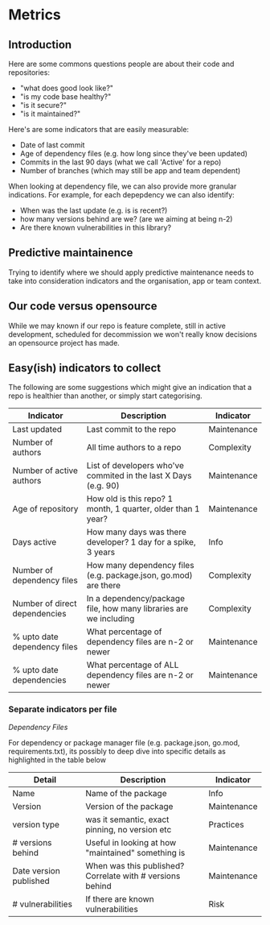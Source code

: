 # Metrics

## Introduction

Here are some commons questions people are about their code and repositories:
- "what does good look like?"
- "is my code base healthy?"
- "is it secure?"
- "is it maintained?"

Here's are some indicators that are easily measurable:
- Date of last commit
- Age of dependency files (e.g. how long since they've been updated)
- Commits in the last 90 days (what we call 'Active' for a repo)
- Number of branches (which may still be app and team dependent)

When looking at dependency file, we can also provide more granular indications.
For example, for each depepdency we can also identify:
- When was the last update (e.g. is is recent?)
- how many versions behind are we? (are we aiming at being n-2)
- Are there known vulnerabilities in this library?

## Predictive maintainence

Trying to identify where we should apply predictive maintenance needs to take into consideration indicators and the organisation, app or team context.

## Our code versus opensource

While we may known if our repo is feature complete, still in active development, scheduled for decommission we won't really know decisions an opensource project has made.

## Easy(ish) indicators to collect

The following are some suggestions which might give an indication that a repo is healthier than another, 
or simply start categorising. 

| Indicator                     | Description                                                       | Indicator   |
| -----------------             | ----                                                              | -----       |
| Last updated                  | Last commit to the repo                                           | Maintenance |
| Number of authors             | All time authors to a repo                                        | Complexity  |
| Number of active authors      | List of developers who've commited in the last X Days (e.g. 90)   | Maintenance |
| Age of repository             | How old is this repo? 1 month, 1 quarter, older than 1 year?      | Maintenance |
| Days active                   | How many days was there developer? 1 day for a spike, 3 years     | Info        |
| Number of dependency files    | How many dependency files (e.g. package.json, go.mod) are there   | Complexity  |
| Number of direct dependencies | In a dependency/package file, how many libraries are we including | Complexity  |
| % upto date dependency files  | What percentage of dependency files are n-2 or newer              | Maintenance |
| % upto date dependencies      | What percentage of ALL dependency files are n-2 or newer          | Maintenance |


### Separate indicators per file

*Dependency Files*

For dependency or package manager file (e.g. package.json, go.mod, requirements.txt), 
its possibly to deep dive into specific details as highlighted in the table below

| Detail                     | Description                                                       | Indicator   |
| -----------------          | ----                                                              | -----       |
| Name                       | Name of the package                                               | Info        |
| Version                    | Version of the package                                            | Maintenance |
| version type               | was it semantic, exact pinning, no version etc                    | Practices   |
| # versions behind          | Useful in looking at how "maintained" something is                | Maintenance |
| Date version published     | When was this published? Correlate with # versions behind         | Maintenance |
| # vulnerabilities          | If there are known vulnerabilities                                | Risk        |


